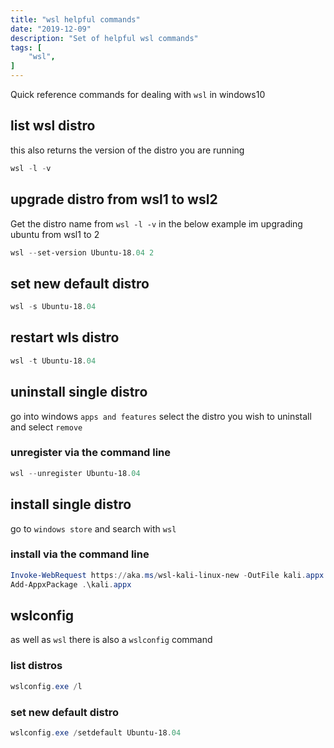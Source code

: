 ```yaml
---
title: "wsl helpful commands"
date: "2019-12-09"
description: "Set of helpful wsl commands"
tags: [
    "wsl",
]
---
```


Quick reference commands for dealing with `wsl` in windows10

## list wsl distro

this also returns the version of the distro you are running

``` powershell
wsl -l -v
```

## upgrade distro from wsl1 to wsl2

Get the distro name from `wsl -l -v` in the below example im upgrading ubuntu from wsl1 to 2

``` powershell
wsl --set-version Ubuntu-18.04 2
```

## set new default distro

``` powershell
wsl -s Ubuntu-18.04
```

## restart wls distro

``` powershell
wsl -t Ubuntu-18.04
```

## uninstall single distro

go into windows `apps and features` select the distro you wish to uninstall and select `remove`

### unregister via the command line

``` powershell
wsl --unregister Ubuntu-18.04
```

## install single distro

go to `windows store` and search with `wsl`

### install via the command line

``` powershell
Invoke-WebRequest https://aka.ms/wsl-kali-linux-new -OutFile kali.appx -UseBasicParsing
Add-AppxPackage .\kali.appx
```

## wslconfig

as well as `wsl` there is also a `wslconfig` command

### list distros

``` powershell
wslconfig.exe /l
```

### set new default distro

``` powershell
wslconfig.exe /setdefault Ubuntu-18.04
```

